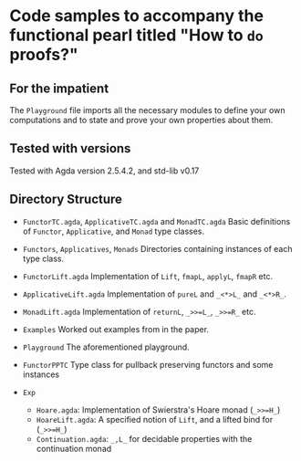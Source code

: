 # Code samples to accompany the functional pearl titled "How to `do` proofs?"

## For the impatient

The `Playground` file imports all the necessary modules to define your own computations and to state and prove your own properties about them.

## Tested with versions 

Tested with Agda version 2.5.4.2, and std-lib v0.17

## Directory Structure

* `FunctorTC.agda`, `ApplicativeTC.agda` and `MonadTC.agda`
  Basic definitions of `Functor`, `Applicative`, and `Monad` type classes.

* `Functors`, `Applicatives`, `Monads`
  Directories containing instances of each type class.

* `FunctorLift.agda`
  Implementation of `Lift`, `fmapL`, `applyL`, `fmapR` etc.

* `ApplicativeLift.agda`
  Implementation of `pureL` and `_<*>L_` and `_<*>R_`.

* `MonadLift.agda`
  Implementation of `returnL`, `_>>=L_`, `_>>=R_` etc.

* `Examples`
  Worked out examples from in the paper.

* `Playground`
  The aforementioned playground.

* `FunctorPPTC`
  Type class for pullback preserving functors and some instances

* `Exp`
  - `Hoare.agda`: Implementation of Swierstra's Hoare monad (`_>>=H_`)
  - `HoareLift.agda`: A specified notion of `Lift`, and a lifted bind for (`_>>=H_`)
  - `Continuation.agda`: `_,L_` for decidable properties with the continuation monad

